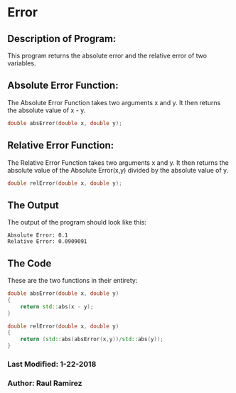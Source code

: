 # Error

## Description of Program:
This program returns the absolute error and the relative error of two variables.

## Absolute Error Function:
The Absolute Error Function takes two arguments x and y. It then returns the absolute value of x - y.
```cpp
double absError(double x, double y);
```
## Relative Error Function:
The Relative Error Function takes two arguments x and y. It then returns the absolute value of the Absolute Error(x,y) divided by the absolute value of y.
```cpp
double relError(double x, double y);
```

## The Output
The output of the program should look like this:
```
Absolute Error: 0.1 
Relative Error: 0.0909091
```

## The Code
These are the two functions in their entirety: 

```cpp
double absError(double x, double y)
{
	return std::abs(x - y);
}

double relError(double x, double y)
{
	return (std::abs(absError(x,y))/std::abs(y));
}
```

### Last Modified: 1-22-2018
### Author: Raul Ramirez
